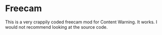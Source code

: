 # Freecam
This is a very crappily coded freecam mod for Content Warning. It works. I would not recommend looking at the source code.